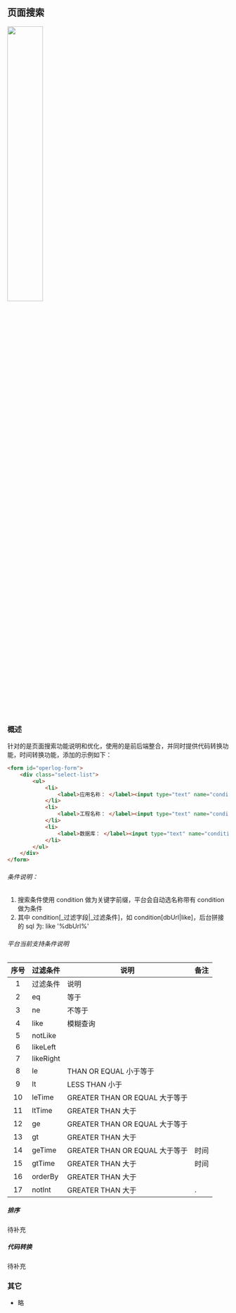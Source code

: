 ## 页面搜索

<p class="show-images"><img src="/images/undraw_monitor_iqpq.svg" width="40%" /></p>

### 概述

针对的是页面搜索功能说明和优化，使用的是前后端整合，并同时提供代码转换功能，时间转换功能，添加的示例如下：

```html
<form id="operlog-form">
    <div class="select-list">
        <ul>
            <li>
                <label>应用名称： </label><input type="text" name="condition[applicationName|like]"/>
            </li>
            <li>
                <label>工程名称： </label><input type="text" name="condition[feignServerPath|like]"/>
            </li>
            <li>
                <label>数据库： </label><input type="text" name="condition[dbUrl|like]"/>
            </li>
        </ul>
    </div>
</form>
```

###### 条件说明：

1. 搜索条件使用 condition 做为关键字前缀，平台会自动选名称带有 condition 做为条件
2. 其中 condition[_过滤字段|_过滤条件]，如 condition[dbUrl|like]，后台拼接的 sql 为: like '%dbUrl%'

###### 平台当前支持条件说明

| 序号 | 过滤条件  | 说明                           | 备注 |
| :--: | --------- | ------------------------------ | ---- |
|  1   | 过滤条件  | 说明                           |      |
|  2   | eq        | 等于                           |      |
|  3   | ne        | 不等于                         |      |
|  4   | like      | 模糊查询                       |      |
|  5   | notLike   |                                |      |
|  6   | likeLeft  |                                |      |
|  7   | likeRight |                                |      |
|  8   | le        | THAN OR EQUAL 小于等于         |      |
|  9   | lt        | LESS THAN 小于                 |      |
|  10  | leTime    | GREATER THAN OR EQUAL 大于等于 |      |
|  11  | ltTime    | GREATER THAN 大于　            |      |
|  12  | ge        | GREATER THAN OR EQUAL 大于等于 |      |
|  13  | gt        | GREATER THAN 大于　            |      |
|  14  | geTime    | GREATER THAN OR EQUAL 大于等于 | 时间 |
|  15  | gtTime    | GREATER THAN 大于　            | 时间 |
|  16  | orderBy   | GREATER THAN 大于　            |      |
|  17  | notInt    | GREATER THAN 大于　            | .    |

##### 排序

待补充

##### 代码转换

待补充

### 其它

- 略
